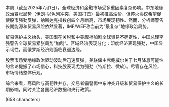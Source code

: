 本周（截至2025年7月1日），全球经济和金融市场受多重因素复杂影响。中东地缘政治紧张局势（伊朗-以色列冲突、美国打击）最初推高油价，但停火协议希望促使股市强劲反弹，纳斯达克指数创四个月新高，市场展现韧性。然而，分析师警告长期能源和贸易风险依然显著，IMF/WEF称当前为“最复杂”地缘政治局势。

贸易保护主义抬头，美国潜在关税和中美摩擦加剧全球贸易不确定性，中国总理李强警告全球贸易紧张局势“加剧”。区域经济表现分化：印度经济表现强劲，中国显示韧性，而俄罗斯经济则面临衰退边缘。

股票市场受地缘政治驱动波动后迅速反弹，美联储主席鲍威尔关于七月降息可能性的言论提振了市场信心，科技股表现尤为强劲（特斯拉、微软）。尽管存在风险，市场情绪整体乐观。

综合来看，高风险与高韧性并存，交易者需警惕中东冲突升级和贸易保护主义的长期影响，同时关注各国经济数据和央行政策。

(658 characters)